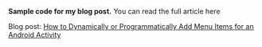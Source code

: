 **Sample code for my blog post.**
You can read the full article here

Blog post: [How to Dynamically or Programmatically Add Menu Items for an Android Activity](https://www.hrupin.com/2017/03/how-to-dynamically-or-programmatically-add-menu-items-for-an-android-activity)